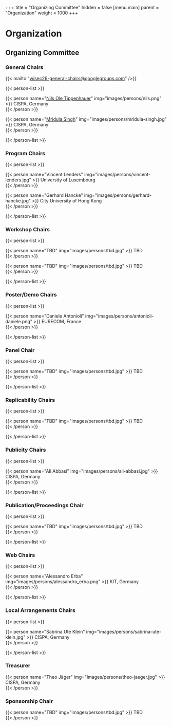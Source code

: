 +++
title = "Organizing Committee"
hidden = false
[menu.main]
    parent = "Organization"
    weight = 1000
+++

# Organization

## Organizing Committee

### General Chairs

{{< mailto "wisec26-general-chairs@googlegroups.com" />}}

{{< person-list >}}

{{< person name="<a href='https://tippenhauer.de/' target='_blank'>Nils Ole Tippenhauer</a>" img="images/persons/nils.png" >}}
CISPA, Germany<br>
{{< /person >}}

{{< person name="<a href='https://cispa.de/en/people/c01mrsi' target='_blank'>Mridula Singh</a>" img="images/persons/mridula-singh.jpg" >}}
CISPA, Germany<br>
{{< /person >}}

{{< /person-list >}}


### Program Chairs

<!-- {{< mailto "wisec2022pcchairs@kaist.ac.kr" />}} -->

{{< person-list >}}

{{< person name="Vincent Lenders" img="images/persons/vincent-lenders.jpg" >}}
University of Luxembourg<br>
{{< /person >}}

{{< person name="Gerhard Hancke" img="images/persons/gerhard-hancke.jpg" >}}
City University of Hong Kong<br>
{{< /person >}}

{{< /person-list >}}

### Workshop Chairs

{{< person-list >}}

{{< person name="TBD" img="images/persons/tbd.jpg" >}}
TBD<br>
{{< /person >}}

{{< person name="TBD" img="images/persons/tbd.jpg" >}}
TBD<br>
{{< /person >}}

{{< /person-list >}}

### Poster/Demo Chairs 

{{< person-list >}}

{{< person name="Daniele Antonioli" img="images/persons/antonioli-daniele.png" >}}
EURECOM, France<br>
{{< /person >}}

{{< /person-list >}}

### Panel Chair 

{{< person-list >}}

{{< person name="TBD" img="images/persons/tbd.jpg" >}}
TBD<br>
{{< /person >}}

{{< /person-list >}}


### Replicability Chairs

{{< person-list >}}

{{< person name="TBD" img="images/persons/tbd.jpg" >}}
TBD<br>
{{< /person >}}

{{< /person-list >}}

### Publicity Chairs

{{< person-list >}}

{{< person name="Ali Abbasi" img="images/persons/ali-abbasi.jpg" >}}
CISPA, Germany<br>
{{< /person >}}

{{< /person-list >}}

### Publication/Proceedings Chair

{{< person-list >}}

{{< person name="TBD" img="images/persons/tbd.jpg" >}}
TBD<br>
{{< /person >}}

{{< /person-list >}}

<!--
### Travel Grants Chairs

{{< person-list >}}

{{< person name="TBD" img="images/persons/tbd.jpg" >}}
TBD<br>
{{< /person >}}

{{< /person-list >}}
-->

### Web Chairs

{{< person-list >}}

{{< person name="Alessandro Erba" img="images/persons/alessandro_erba.png" >}}
KIT, Germany<br>
{{< /person >}}

{{< /person-list >}}


### Local Arrangements Chairs

{{< person-list >}}

{{< person name="Sabrina Ute Klein" img="images/persons/sabrina-ute-klein.jpg" >}}
CISPA, Germany<br>
{{< /person >}}

{{< /person-list >}}


### Treasurer

{{< person name="Theo Jäger" img="images/persons/theo-jaeger.jpg" >}}
CISPA, Germany<br>
{{< /person >}}


### Sponsorship Chair

{{< person name="TBD" img="images/persons/tbd.jpg" >}}
TBD<br>
{{< /person >}}

<!-- ### Student Travel Grant Chairs

{{< person-list >}}

{{< person name="TBD" img="images/persons/tbd.jpg" >}}
TBD<br>
{{< /person >}}

{{< /person-list >}} -->

